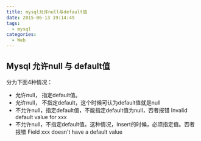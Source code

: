 ```yaml
---
title: mysql允许null与default值
date: 2015-06-13 19:14:49
tags:
  - mysql
categories:
  - Web
---
```

## Mysql 允许null 与 default值
分为下面4种情况：
- 允许null， 指定default值。
- 允许null， 不指定default，这个时候可认为default值就是null
- 不允许null，指定default值，不能指定default值为null，否者报错 Invalid default value for xxx
- 不允许null，不指定default值。这种情况，Insert的时候，必须指定值。否者报错 Field xxx doesn't have a default value

